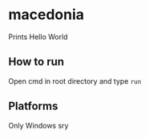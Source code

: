 # macedonia

Prints Hello World

## How to run

Open cmd in root directory and type `run`

## Platforms

Only Windows sry
